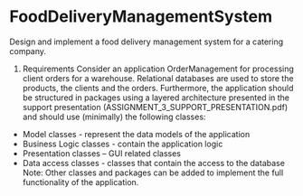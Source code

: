 # FoodDeliveryManagementSystem
Design and implement a food delivery management system for a catering company. 
1. Requirements
Consider an application OrderManagement for processing client orders for a warehouse. Relational 
databases are used to store the products, the clients and the orders. Furthermore, the application should 
be structured in packages using a layered architecture presented in the support presentation
(ASSIGNMENT_3_SUPPORT_PRESENTATION.pdf) and should use (minimally) the following 
classes: 
- Model classes - represent the data models of the application
- Business Logic classes - contain the application logic
- Presentation classes – GUI related classes
- Data access classes - classes that contain the access to the database
Note: Other classes and packages can be added to implement the full functionality of the application.
